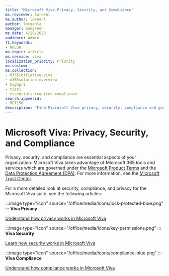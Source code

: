 ```yaml
---
title: "Microsoft Viva Privacy, Security, and Compliance"
ms.reviewer: loreenl
ms.author: loreenl
author: loreenla
manager: pamgreen
ms.date: 4/20/2023
audience: Admin
f1.keywords:
- NOCSH
ms.topic: article
ms.service: viva
localization_priority: Priority
ms.custom:
ms.collection:  
- M365initiative-viva
- m365solution-overview
- highpri
- tier1
- essentials-required-compliance
search.appverid:
- MET150
description: "Find Microsoft Viva privacy, security, compliance and governance information."
---
```


# Microsoft Viva: Privacy, Security, and Compliance

Privacy, security, and compliance are essential aspects of your organization. Microsoft Viva takes advantage of Microsoft 365 tools and services which are governed under the [Microsoft Product Terms](https://www.microsoft.com/licensing/terms/welcome/welcomepage) and the [Data Protection Agreement (DPA)](https://www.microsoft.com/licensing/docs/view/Microsoft-Products-and-Services-Data-Protection-Addendum-DPA). For more information, see the [Microsoft Trust Center](https://www.microsoft.com/trustcenter).

For a more detailed look at security, compliance, and privacy for the Microsoft Viva suite, see the following articles:

:::image type="icon" source="/office/media/icons/lock-protected-blue.png" ::: **Viva Privacy**

[Understand how privacy works in Microsoft Viva](/Viva/viva-privacy)

:::image type="icon" source="/office/media/icons/key-permissions.png" ::: **Viva Security**

[Learn how security works in Microsoft Viva](/Viva/viva-security)

:::image type="icon" source="/office/media/icons/compliance-blue.png" ::: **Viva Compliance**

 [Understand how compliance works in Microsoft Viva](/Viva/viva-compliance)
